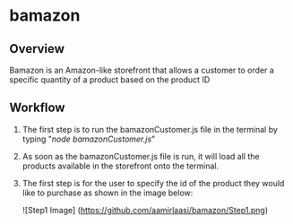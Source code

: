 # bamazon

## Overview

Bamazon is an Amazon-like storefront that allows a customer to order a specific quantity of a product based
on the product ID

## Workflow

1. The first step is to run the bamazonCustomer.js file in the terminal by typing "_node bamazonCustomer.js_"

2. As soon as the bamazonCustomer.js file is run, it will load all the products available in the storefront onto the terminal.

3. The first step is for the user to specify the id of the product they would like to purchase as shown in the image below:

    ![Step1 Image]
    (https://github.com/aamirlaasi/bamazon/Step1.png)
